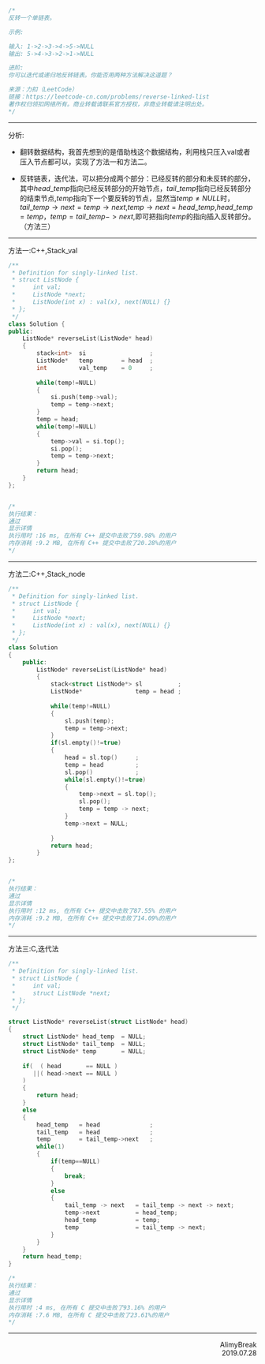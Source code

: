 ```C
/*
反转一个单链表。

示例:

输入: 1->2->3->4->5->NULL
输出: 5->4->3->2->1->NULL

进阶:
你可以迭代或递归地反转链表。你能否用两种方法解决这道题？

来源：力扣（LeetCode）
链接：https://leetcode-cn.com/problems/reverse-linked-list
著作权归领扣网络所有。商业转载请联系官方授权，非商业转载请注明出处。
*/
```

***

分析:

+ 翻转数据结构，我首先想到的是借助栈这个数据结构，利用栈只压入val或者压入节点都可以，实现了方法一和方法二。

+ 反转链表，迭代法，可以把分成两个部分：已经反转的部分和未反转的部分，其中$head\_temp$指向已经反转部分的开始节点，$tail\_temp$指向已经反转部分的结束节点,$temp$指向下一个要反转的节点，显然当$temp\ne NULL$时，$tail\_temp\to next = temp\to next$,$temp\to next = head\_temp$,$head\_temp=temp$，$temp = tail\_temp->next$,即可把指向$temp$的指向插入反转部分。（方法三）

  





***

方法一:C++,Stack_val

```C++
/**
 * Definition for singly-linked list.
 * struct ListNode {
 *     int val;
 *     ListNode *next;
 *     ListNode(int x) : val(x), next(NULL) {}
 * };
 */
class Solution {
public:
    ListNode* reverseList(ListNode* head)
    {
        stack<int>  si                  ;
        ListNode*   temp        = head  ;
        int         val_temp    = 0     ;
        
        while(temp!=NULL)
        {
            si.push(temp->val);
            temp = temp->next;
        }
        temp = head;
        while(temp!=NULL)
        {
            temp->val = si.top();
            si.pop();
            temp = temp->next;
        }
        return head;
    }
};


/*
执行结果：
通过
显示详情
执行用时 :16 ms, 在所有 C++ 提交中击败了59.98% 的用户
内存消耗 :9.2 MB, 在所有 C++ 提交中击败了20.28%的用户
*/
```

***

方法二:C++,Stack_node

```C++
/**
 * Definition for singly-linked list.
 * struct ListNode {
 *     int val;
 *     ListNode *next;
 *     ListNode(int x) : val(x), next(NULL) {}
 * };
 */
class Solution
{
    public:
        ListNode* reverseList(ListNode* head)
        {
            stack<struct ListNode*> sl          ;
            ListNode*               temp = head ;
            
            while(temp!=NULL)
            {
                sl.push(temp);
                temp = temp->next;
            }
            if(sl.empty()!=true)
            {
                head = sl.top()     ;
                temp = head         ;
                sl.pop()            ;
                while(sl.empty()!=true)
                {
                    temp->next = sl.top();
                    sl.pop();
                    temp = temp -> next;
                }
                temp->next = NULL;
            
            }
            return head;
        }
};


/*
执行结果：
通过
显示详情
执行用时 :12 ms, 在所有 C++ 提交中击败了87.55% 的用户
内存消耗 :9.2 MB, 在所有 C++ 提交中击败了14.09%的用户
*/
```

***

方法三:C,迭代法

```C
/**
 * Definition for singly-linked list.
 * struct ListNode {
 *     int val;
 *     struct ListNode *next;
 * };
 */

struct ListNode* reverseList(struct ListNode* head)
{
    struct ListNode* head_temp  = NULL;
    struct ListNode* tail_temp  = NULL;
    struct ListNode* temp       = NULL;
    
    if(  ( head       == NULL )
       ||( head->next == NULL )
    )
    {
        return head;
    }
    else
    {
        head_temp   = head              ;
        tail_temp   = head              ;
        temp        = tail_temp->next   ;
        while(1)
        {
            if(temp==NULL)
            {
                break;
            }
            else
            {
                tail_temp -> next   = tail_temp -> next -> next;
                temp->next          = head_temp;
                head_temp           = temp;
                temp                = tail_temp -> next;
            }
        }
    }
    return head_temp;
}

/*
执行结果：
通过
显示详情
执行用时 :4 ms, 在所有 C 提交中击败了93.16% 的用户
内存消耗 :7.6 MB, 在所有 C 提交中击败了23.61%的用户
*/
```







***

<div align=right>
    AlimyBreak
</div>

<div align = right>
    2019.07.28
</div>

